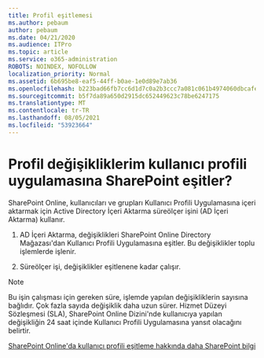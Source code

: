 ```yaml
---
title: Profil eşitlemesi
ms.author: pebaum
author: pebaum
ms.date: 04/21/2020
ms.audience: ITPro
ms.topic: article
ms.service: o365-administration
ROBOTS: NOINDEX, NOFOLLOW
localization_priority: Normal
ms.assetid: 6b695be8-eaf5-44ff-b0ae-1e0d89e7ab36
ms.openlocfilehash: b223bad66fb7cc6d1d7c0a2b3ccc7a081c061b4974060dbcafec84dfb24eb782
ms.sourcegitcommit: b5f7da89a650d2915dc652449623c78be6247175
ms.translationtype: MT
ms.contentlocale: tr-TR
ms.lasthandoff: 08/05/2021
ms.locfileid: "53923664"
---
```

# <a name="when-do-my-profile-changes-sync-to-the-sharepoint-user-profile-application"></a>Profil değişikliklerim kullanıcı profili uygulamasına SharePoint eşitler?

SharePoint Online, kullanıcıları ve grupları Kullanıcı Profili Uygulamasına içeri aktarmak için Active Directory İçeri Aktarma süreölçer işini (AD İçeri Aktarma) kullanır. 
  
1. AD İçeri Aktarma, değişiklikleri SharePoint Online Directory Mağazası'dan Kullanıcı Profili Uygulamasına eşitler. Bu değişiklikler toplu işlemlerde işlenir.
    
2. Süreölçer işi, değişiklikler eşitlenene kadar çalışır.
    
> [!NOTE]
> Bu işin çalışması için gereken süre, işlemde yapılan değişikliklerin sayısına bağlıdır. Çok fazla sayıda değişiklik daha uzun sürer. Hizmet Düzeyi Sözleşmesi (SLA), SharePoint Online Dizini'nde kullanıcıya yapılan değişikliğin 24 saat içinde Kullanıcı Profili Uygulamasına yansıt olacağını belirtir. 
  
[SharePoint Online'da kullanıcı profili eşitleme hakkında daha SharePoint bilgi](https://go.microsoft.com/fwlink/?linkid=875671)
  

